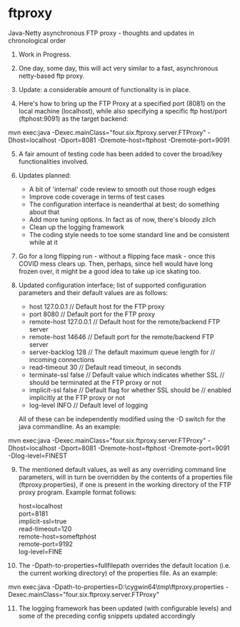 # ftproxy
Java-Netty asynchronous FTP proxy - thoughts and updates in chronological order

1. Work in Progress.

2. One day, some day, this will act very similar to a fast, asynchronous
   netty-based ftp proxy.

3. Update: a considerable amount of functionality is in place.

4. Here's how to bring up the FTP Proxy at a specified port (8081) on the
   local machine (localhost), while also specifying a specific ftp host/port
   (ftphost:9091) as the target backend:

mvn exec:java -Dexec.mainClass="four.six.ftproxy.server.FTProxy" -Dhost=localhost -Dport=8081 -Dremote-host=ftphost -Dremote-port=9091

5. A fair amount of testing code has been added to cover the broad/key
   functionalities involved.

6. Updates planned:

   - A bit of 'internal' code review to smooth out those rough edges
   - Improve code coverage in terms of test cases
   - The configuration interface is neanderthal at best; do something about
     that
   - Add more tuning options. In fact as of now, there's bloody zilch 
   - Clean up the logging framework
   - The coding style needs to toe some standard line and be consistent
     while at it

7. Go for a long flipping run - without a flipping face mask - once this COVID mess
   clears up. Then, perhaps, since hell would have long frozen over, it might be a
   good idea to take up ice skating too.

8. Updated configuration interface; list of supported configuration parameters
   and their default values are as follows:

   - host 127.0.0.1             // Default host for the FTP proxy
   - port 8080                  // Default port for the FTP proxy
   - remote-host 127.0.0.1      // Default host for the remote/backend FTP server
   - remote-host 14646          // Default port for the remote/backend FTP server
   - server-backlog 128         // The default maximum queue length for
                                // incoming connections
   - read-timeout 30            // Default read timeout, in seconds
   - terminate-ssl false        // Default value which indicates whether SSL
                                // should be terminated at the FTP proxy or not
   - implicit-ssl false         // Default flag for whether SSL should be
                                // enabled implicitly at the FTP proxy or not
   - log-level INFO             // Default level of logging

   All of these can be independently modified using the -D switch for the java
   commandline. As an example:

mvn exec:java -Dexec.mainClass="four.six.ftproxy.server.FTProxy" -Dhost=localhost -Dport=8081 -Dremote-host=ftphost -Dremote-port=9091 -Dlog-level=FINEST

9. The mentioned default values, as well as any overriding command line parameters,
   will in turn be overridden by the contents of a properties file (ftproxy.properties),
   if one is present in the working directory of the FTP proxy program. Example
   format follows:

   host=localhost<br />
   port=8181<br />
   implicit-ssl=true<br />
   read-timeout=120<br />
   remote-host=someftphost<br />
   remote-port=9192<br />
   log-level=FINE<br />

10. The -Dpath-to-properties=fullfilepath overrides the default
    location (i.e. the current working directory) of the properties file. As
    an example:

mvn exec:java -Dpath-to-properties=D:\\cygwin64\\tmp\\ftproxy.properties -Dexec.mainClass="four.six.ftproxy.server.FTProxy"

11. The logging framework has been updated (with configurable levels) and some
    of the preceding config snippets updated accordingly

